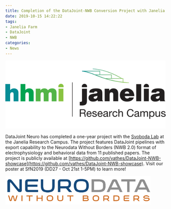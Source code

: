 ```yaml
---
title: Completion of the DataJoint-NWB Conversion Project with Janelia Research Campus
date: 2019-10-15 14:22:22
tags:
- Janelia Farm
- DataJoint
- NWB
categories: 
- News
---
```

![](/static/posts/Completion-of-the-DataJoint-NWB-Conversion-Project-with-Janelia-Research-Campus/hhmi_janelia_logo.png "HHMI Janelia logo")

DataJoint Neuro has completed a one-year project with the [Svoboda Lab](https://www.janelia.org/lab/svoboda-lab) at the Janelia Research Campus. The project features DataJoint pipelines with export capability to the Neurodata Without Borders (NWB 2.0) format of electrophysiology and behavioral data from 11 published papers. The project is publicly available at [https://github.com/vathes/DataJoint-NWB-showcase](https://github.com/vathes/DataJoint-NWB-showcase). Visit our poster at SfN2019 (DD27 - Oct 21st 1-5PM) to learn more!

![](/static/posts/Completion-of-the-DataJoint-NWB-Conversion-Project-with-Janelia-Research-Campus/nwb_logo.png "Neurodata Without Borders' logo")